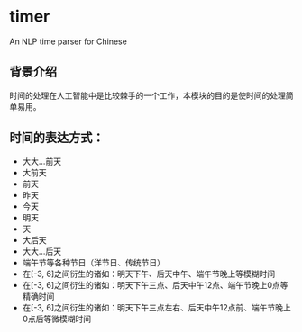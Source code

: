 # timer
An NLP time parser for Chinese

## 背景介绍

时间的处理在人工智能中是比较棘手的一个工作，本模块的目的是使时间的处理简单易用。

## 时间的表达方式：

- 大大...前天
- 大前天
- 前天
- 昨天
- 今天
- 明天
- 天
- 大后天
- 大大...后天
- 端午节等各种节日（洋节日、传统节日）
- 在[-3, 6]之间衍生的诸如：明天下午、后天中午、端午节晚上等模糊时间
- 在[-3, 6]之间衍生的诸如：明天下午三点、后天中午12点、端午节晚上0点等精确时间
- 在[-3, 6]之间衍生的诸如：明天下午三点左右、后天中午12点前、端午节晚上0点后等微模糊时间
